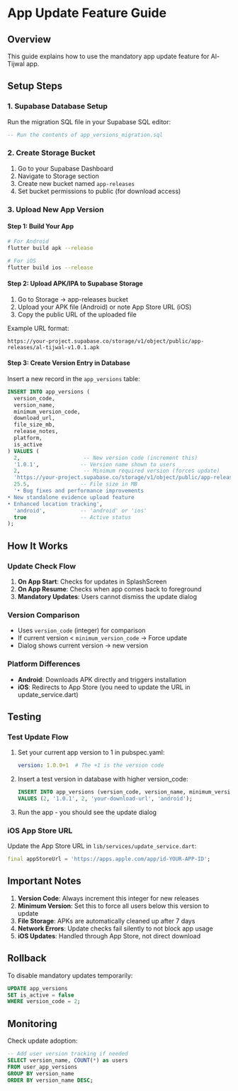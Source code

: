# App Update Feature Guide

## Overview
This guide explains how to use the mandatory app update feature for Al-Tijwal app.

## Setup Steps

### 1. Supabase Database Setup

Run the migration SQL file in your Supabase SQL editor:
```sql
-- Run the contents of app_versions_migration.sql
```

### 2. Create Storage Bucket

1. Go to your Supabase Dashboard
2. Navigate to Storage section
3. Create new bucket named `app-releases`
4. Set bucket permissions to public (for download access)

### 3. Upload New App Version

#### Step 1: Build Your App
```bash
# For Android
flutter build apk --release

# For iOS
flutter build ios --release
```

#### Step 2: Upload APK/IPA to Supabase Storage
1. Go to Storage → app-releases bucket
2. Upload your APK file (Android) or note App Store URL (iOS)
3. Copy the public URL of the uploaded file

Example URL format:
```
https://your-project.supabase.co/storage/v1/object/public/app-releases/al-tijwal-v1.0.1.apk
```

#### Step 3: Create Version Entry in Database

Insert a new record in the `app_versions` table:

```sql
INSERT INTO app_versions (
  version_code,
  version_name,
  minimum_version_code,
  download_url,
  file_size_mb,
  release_notes,
  platform,
  is_active
) VALUES (
  2,                    -- New version code (increment this)
  '1.0.1',             -- Version name shown to users
  2,                    -- Minimum required version (forces update)
  'https://your-project.supabase.co/storage/v1/object/public/app-releases/al-tijwal-v1.0.1.apk',
  25.5,                -- File size in MB
  '• Bug fixes and performance improvements
• New standalone evidence upload feature
• Enhanced location tracking',
  'android',           -- 'android' or 'ios'
  true                 -- Active status
);
```

## How It Works

### Update Check Flow
1. **On App Start**: Checks for updates in SplashScreen
2. **On App Resume**: Checks when app comes back to foreground
3. **Mandatory Updates**: Users cannot dismiss the update dialog

### Version Comparison
- Uses `version_code` (integer) for comparison
- If current version < `minimum_version_code` → Force update
- Dialog shows current version → new version

### Platform Differences
- **Android**: Downloads APK directly and triggers installation
- **iOS**: Redirects to App Store (you need to update the URL in update_service.dart)

## Testing

### Test Update Flow
1. Set your current app version to 1 in pubspec.yaml:
   ```yaml
   version: 1.0.0+1  # The +1 is the version code
   ```

2. Insert a test version in database with higher version_code:
   ```sql
   INSERT INTO app_versions (version_code, version_name, minimum_version_code, download_url, platform)
   VALUES (2, '1.0.1', 2, 'your-download-url', 'android');
   ```

3. Run the app - you should see the update dialog

### iOS App Store URL
Update the App Store URL in `lib/services/update_service.dart`:
```dart
final appStoreUrl = 'https://apps.apple.com/app/id-YOUR-APP-ID';
```

## Important Notes

1. **Version Code**: Always increment this integer for new releases
2. **Minimum Version**: Set this to force all users below this version to update
3. **File Storage**: APKs are automatically cleaned up after 7 days
4. **Network Errors**: Update checks fail silently to not block app usage
5. **iOS Updates**: Handled through App Store, not direct download

## Rollback
To disable mandatory updates temporarily:
```sql
UPDATE app_versions 
SET is_active = false 
WHERE version_code = 2;
```

## Monitoring
Check update adoption:
```sql
-- Add user version tracking if needed
SELECT version_name, COUNT(*) as users
FROM user_app_versions
GROUP BY version_name
ORDER BY version_name DESC;
```
